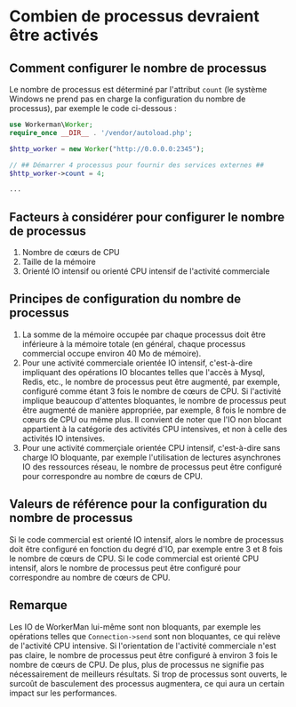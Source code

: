 # Combien de processus devraient être activés

## Comment configurer le nombre de processus
Le nombre de processus est déterminé par l'attribut ```count``` (le système Windows ne prend pas en charge la configuration du nombre de processus), par exemple le code ci-dessous :
```php
use Workerman\Worker;
require_once __DIR__ . '/vendor/autoload.php';

$http_worker = new Worker("http://0.0.0.0:2345");

// ## Démarrer 4 processus pour fournir des services externes ##
$http_worker->count = 4;

...
```

## Facteurs à considérer pour configurer le nombre de processus
1. Nombre de cœurs de CPU
2. Taille de la mémoire
3. Orienté IO intensif ou orienté CPU intensif de l'activité commerciale

## Principes de configuration du nombre de processus
1. La somme de la mémoire occupée par chaque processus doit être inférieure à la mémoire totale (en général, chaque processus commercial occupe environ 40 Mo de mémoire).
2. Pour une activité commerciale orientée IO intensif, c'est-à-dire impliquant des opérations IO blocantes telles que l'accès à Mysql, Redis, etc., le nombre de processus peut être augmenté, par exemple, configuré comme étant 3 fois le nombre de cœurs de CPU. Si l'activité implique beaucoup d'attentes bloquantes, le nombre de processus peut être augmenté de manière appropriée, par exemple, 8 fois le nombre de cœurs de CPU ou même plus. Il convient de noter que l'IO non blocant appartient à la catégorie des activités CPU intensives, et non à celle des activités IO intensives.
3. Pour une activité commerçiale orientée CPU intensif, c'est-à-dire sans charge IO bloquante, par exemple l'utilisation de lectures asynchrones IO des ressources réseau, le nombre de processus peut être configuré pour correspondre au nombre de cœurs de CPU.

## Valeurs de référence pour la configuration du nombre de processus
Si le code commercial est orienté IO intensif, alors le nombre de processus doit être configuré en fonction du degré d'IO, par exemple entre 3 et 8 fois le nombre de cœurs de CPU.
Si le code commercial est orienté CPU intensif, alors le nombre de processus peut être configuré pour correspondre au nombre de cœurs de CPU.

## Remarque
Les IO de WorkerMan lui-même sont non bloquants, par exemple les opérations telles que ```Connection->send``` sont non bloquantes, ce qui relève de l'activité CPU intensive. Si l'orientation de l'activité commerciale n'est pas claire, le nombre de processus peut être configuré à environ 3 fois le nombre de cœurs de CPU.
De plus, plus de processus ne signifie pas nécessairement de meilleurs résultats. Si trop de processus sont ouverts, le surcoût de basculement des processus augmentera, ce qui aura un certain impact sur les performances.
